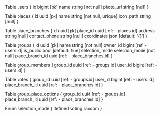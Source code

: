 Table users {
  id bigint [pk]
  name string [not null]
  photo_url string [null]
}

Table places {
  id uuid [pk]
  name string [not null, unique]
  icon_path string [null]
}

Table place_branches {
  id uuid [pk]
  place_id uuid [ref: - places.id]
  address string [null]
  contact_phone string [null]
  coordinates json [default: '{}']
}

Table groups {
  id uuid [pk]
  name string [not null]
  owner_id bigint [ref: - users.id]
  is_public bool [default: true]
  selection_mode selection_mode [not null]
  place_branch_id uuid [ref: - place_branches.id]
}

Table group_members {
  group_id uuid [ref: - groups.id]
  user_id bigint [ref: - users.id]
}

Table votes {
  group_id uuid [ref: - groups.id]
  user_id bigint [ref: - users.id]
  place_branch_id uuid [ref: - place_branches.id]
}

Table group_place_options {
  group_id uuid [ref: - groups.id]
  place_branch_id uuid [ref: - place_branches.id]
}

Enum selection_mode {
  defined
  voting
  random
}